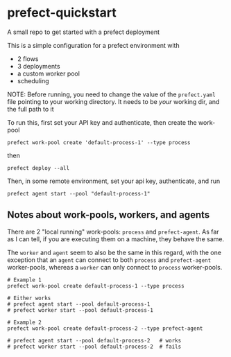 # prefect-quickstart
A small repo to get started with a prefect deployment


This is a simple configuration for a prefect environment with
* 2 flows
* 3 deployments
* a custom worker pool
* scheduling

NOTE: Before running, you need to change the value of the `prefect.yaml` file pointing to your working directory. It needs to be _your_ working dir, and the full path to it

To run this, first set your API key and authenticate, then create the work-pool
```
prefect work-pool create 'default-process-1' --type process
```

then
```
prefect deploy --all
```

Then, in some remote environment, set your api key, authenticate, and run
```
prefect agent start --pool "default-process-1"
```


## Notes about work-pools, workers, and agents

There are 2 "local running" work-pools: `process` and `prefect-agent`. As far as I can tell, if you are executing them on a machine, they behave the same. 

The `worker` and `agent` seem to also be the same in this regard, with the one exception that an `agent` can connect to both `process` and `prefect-agent` worker-pools, whereas a `worker` can only connect to `process` worker-pools.


```shell
# Example 1
prefect work-pool create default-process-1 --type process

# Either works
# prefect agent start --pool default-process-1
# prefect worker start --pool default-process-1
```


```shell
# Example 2
prefect work-pool create default-process-2 --type prefect-agent

# prefect agent start --pool default-process-2   # works
# prefect worker start --pool default-process-2  # fails
```
